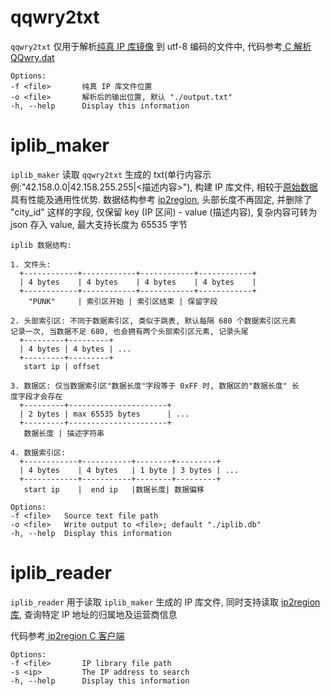 # qqwry2txt
`qqwry2txt` 仅用于解析[纯真 IP 库镜像](https://github.com/wisdomfusion/qqwry.dat) 到 utf-8 编码的文件中, 代码参考[ C 解析 QQwry.dat](https://www.iteye.com/blog/hzy3774-1851364)

```
Options:
-f <file>       纯真 IP 库文件位置
-o <file>       解析后的输出位置, 默认 "./output.txt"
-h, --help      Display this information
```

# iplib_maker
`iplib_maker` 读取 `qqwry2txt` 生成的 txt(单行内容示例:"42.158.0.0|42.158.255.255|<描述内容>"), 构建 IP 库文件, 相较于[原始数据](https://github.com/wisdomfusion/qqwry.dat) 具有性能及通用性优势.
数据结构参考 [ip2region](https://github.com/lionsoul2014/ip2region), 头部长度不再固定, 并删除了 "city_id" 这样的字段, 仅保留 key (IP 区间) - value (描述内容), 复杂内容可转为 json 存入 value, 最大支持长度为 65535 字节

```
iplib 数据结构:

1. 文件头:
  +------------+------------+------------+------------+
  | 4 bytes    | 4 bytes    | 4 bytes    | 4 bytes    |
  +------------+------------+------------+------------+
    "PUNK"     | 索引区开始 | 索引区结束 | 保留字段

2. 头部索引区: 不同于数据索引区, 类似于跳表, 默认每隔 680 个数据索引区元素
记录一次, 当数据不足 680, 也会拥有两个头部索引区元素, 记录头尾
  +---------+---------+
  | 4 bytes | 4 bytes | ...
  +---------+---------+
   start ip | offset

3. 数据区: 仅当数据索引区"数据长度"字段等于 0xFF 时, 数据区的"数据长度" 长
度字段才会存在
  +---------+----------------------+
  | 2 bytes | max 65535 bytes      | ...
  +---------+----------------------+
   数据长度 | 描述字符串

4. 数据索引区:
  +------------+-----------+--------+---------+
  | 4 bytes    | 4 bytes   | 1 byte | 3 bytes | ...
  +------------+-----------+--------+---------+
   start ip    |  end ip   |数据长度| 数据偏移

```
```
Options:
-f <file>	Source text file path
-o <file>	Write output to <file>; default "./iplib.db"
-h, --help	Display this information
```

# iplib_reader
`iplib_reader` 用于读取 `iplib_maker` 生成的 IP 库文件, 同时支持读取 [ip2region 库](https://github.com/lionsoul2014/ip2region), 查询特定 IP 地址的归属地及运营商信息

代码参考[ ip2region C 客户端](https://github.com/lionsoul2014/ip2region/tree/master/binding/c)

```
Options:
-f <file>       IP library file path
-s <ip>         The IP address to search
-h, --help      Display this information
```
